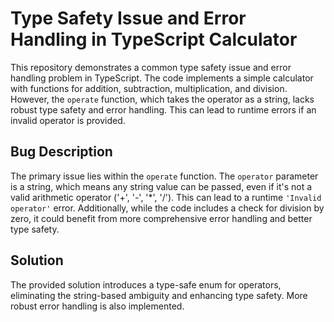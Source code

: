 # Type Safety Issue and Error Handling in TypeScript Calculator

This repository demonstrates a common type safety issue and error handling problem in TypeScript. The code implements a simple calculator with functions for addition, subtraction, multiplication, and division. However, the `operate` function, which takes the operator as a string, lacks robust type safety and error handling.  This can lead to runtime errors if an invalid operator is provided.

## Bug Description
The primary issue lies within the `operate` function.  The `operator` parameter is a string, which means any string value can be passed, even if it's not a valid arithmetic operator ('+', '-', '*', '/'). This can lead to a runtime `'Invalid operator'` error.  Additionally, while the code includes a check for division by zero, it could benefit from more comprehensive error handling and better type safety. 

## Solution
The provided solution introduces a type-safe enum for operators, eliminating the string-based ambiguity and enhancing type safety.  More robust error handling is also implemented. 